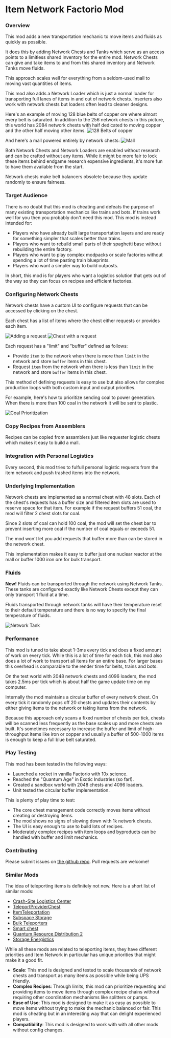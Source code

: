 # Item Network Factorio Mod

### Overview

This mod adds a new transportation mechanic to move items and fluids as quickly as possible.

It does this by adding Network Chests and Tanks which serve as an access points to a limitless shared inventory for the entire mod. Network Chests can give and take items to and from this shared inventory and Network Tanks move fluids.

This approach scales well for everything from a seldom-used mall to moving vast quantities of items.

This mod also adds a Network Loader which is just a normal loader for transporting full lanes of items in and out of network chests. Inserters also work with network chests but loaders often lead to cleaner designs.

Here's an example of moving 128 blue belts of copper ore where almost every belt is saturated. In addition to the 256 network chests in this picture, this world has 2084 network chests with half dedicated to moving copper and the other half moving other items.
![128 Belts of copper](/readme-pictures/2048-chest-test-consistency.png)

And here's a mall powered entirely by network chests:
![Mall](/readme-pictures/mall.png)

Both Network Chests and Network Loaders are enabled without research and can be crafted without any items. While it might be more fair to lock these items behind endgame research expensive ingredients, it's more fun to have them available from the start.

Network chests make belt balancers obsolete because they update randomly to ensure fairness.

### Target Audience

There is no doubt that this mod is cheating and defeats the purpose of many existing transportation mechanics like trains and bots. If trains work well for you then you probably don't need this mod. This mod is instead intended for:

- Players who have already built large transportation layers and are ready for something simpler that scales better than trains.
- Players who want to rebuild small parts of their spaghetti base without rebuilding the entire factory.
- Players who want to play complex modpacks or scale factories without spending a lot of time pasting train blueprints.
- Players who want a simpler way to build outposts.

In short, this mod is for players who want a logistics solution that gets out of the way so they can focus on recipes and efficient factories.

### Configuring Network Chests

Network chests have a custom UI to configure requests that can be accessed by clicking on the chest.

Each chest has a list of items where the chest either requests or provides each item.

![Adding a request](/readme-pictures/add-new-item.png)
![Chest with a request](/readme-pictures/chest-with-request.png)

Each request has a "limit" and "buffer" defined as follows:

- Provide `item` to the network when there is more than `limit` in the network and store `buffer` items in this chest.
- Request `item` from the network when there is less than `limit` in the network and store `buffer` items in this chest.

This method of defining requests is easy to use but also allows for complex production loops with both custom input and output priorities.

For example, here's how to prioritize sending coal to power generation. When there is more than 100 coal in the network it will be sent to plastic.

![Coal Prioritization](/readme-pictures/coal-priorities.png)

### Copy Recipes from Assemblers

Recipes can be copied from assamblers just like requester logistic chests which makes it easy to build a mall.

### Integration with Personal Logistics

Every second, this mod tries to fulfull personal logistic requests from the item network and push trashed items into the network.

### Underlying Implementation

Network chests are implemented as a normal chest with 48 slots. Each of the chest's requests has a buffer size and filtered item slots are used to reserve space for that item. For example if the request buffers 51 coal, the mod will filter 2 chest slots for coal.

Since 2 slots of coal can hold 100 coal, the mod will set the chest bar to prevent inserting more coal if the number of coal equals or exceeds 51.

The mod won't let you add requests that buffer more than can be stored in the network chest.

This implementation makes it easy to buffer just one nuclear reactor at the mall or buffer 1000 iron ore for bulk transport.

### Fluids

**New!** Fluids can be transported through the network using Network Tanks. These tanks are configured exactly like Network Chests except they can only transport 1 fluid at a time.

Fluids transported through network tanks will have their temperature reset to their default temperature and there is no way to specify the final temperature of fluids.

![Network Tank](/readme-pictures/network-tank.png)

### Performance

This mod is tuned to take about 1-3ms every tick and does a fixed amount of work on every tick. While this is a lot of time for each tick, this mod also does a lot of work to transport all items for an entire base. For larger bases this overhead is comparable to the render time for belts, trains and bots.

On the test world with 2048 network chests and 4096 loaders, the mod takes 2.5ms per tick which is about half the game update time on my computer.

Internally the mod maintains a circular buffer of every network chest. On every tick it randomly pops off 20 chests and updates their contents by either giving items to the network or taking items from the network.

Because this approach only scans a fixed number of chests per tick, chests will be scanned less frequently as the base scales up and more chests are built. It's sometimes necessary to increase the buffer and limit of high-throughput items like iron or copper and usually a buffer of 500-1000 items is enough to keep a full blue belt saturated.

### Play Testing

This mod has been tested in the following ways:

- Launched a rocket in vanilla Factorio with 10x science.
- Reached the "Quantum Age" in Exotic Industries (so far!).
- Created a sandbox world with 2048 chests and 4096 loaders.
- Unit tested the circular buffer implementation.

This is plenty of play time to test:

- The core chest management code correctly moves items without creating or destroying items.
- The mod shows no signs of slowing down with 1k network chests.
- The UI is easy enough to use to build lots of recipes.
- Moderately complex recipes with item loops and byproducts can be handled with buffer and limit mechanics.

### Contributing

Please submit issues on [the github repo](https://github.com/year6b7a/item-network-factorio-mod). Pull requests are welcome!

### Similar Mods

The idea of teleporting items is definitely not new. Here is a short list of similar mods:

- [Crash-Site Logistics Center](https://mods.factorio.com/mod/Kux-LogisticsCenterCS)
- [TeleportProviderChest](https://mods.factorio.com/mod/TeleportProviderChest/faq)
- [ItemTeleportation](https://mods.factorio.com/mod/ItemTeleportation)
- [Subspace Storage](https://mods.factorio.com/mod/subspace_storage)
- [Bulk Teleporters](https://mods.factorio.com/mod/bulkteleport/faq)
- [Smart chest](https://mods.factorio.com/mod/smartchest)
- [Quantum Resource Distribution 2](https://mods.factorio.com/mod/QuantumResourceDistribution2)
- [Storage Energistics](https://mods.factorio.com/mod/storage_energistics)

While all these mods are related to teleporting items, they have different priorities and Item Network in particular has unique priorities that might make it a good fit.

- **Scale**: This mod is designed and tested to scale thousands of network chests and transport as many items as possible while being UPS friendly.
- **Complex Recipes**: Through limits, this mod can prioritize requesting and providing items to move items through complex recipe chains without requiring other coordination mechanisms like splitters or pumps.
- **Ease of Use**: This mod is designed to make it as easy as possible to move items without trying to make the mechanic balanced or fair. This mod is cheating but in an interesting way that can delight experienced players.
- **Compatibility**: This mod is designed to work with with all other mods without config changes.
